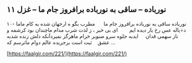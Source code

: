 ## نورباده – ساقی به نورباده برافروز جام ما – غزل ۱۱


۱۰- نورباده ساقی به نورباده برافروز جام ما      مطرب بگو ه ارجهان شده به کام ماما د÷یاله عس رخ یار دیده ایم        ای بی خبر ، ز لذت شرب مدام ماچندان بود کرشمه و ناز سهمی قدان     ایدبه جلوه سرو صنوبر خرام ماهرگز نمیردآنکه دلش زنده شدبه عشق    ثبت است برجریده عالم دوام ماترسم که &#8230;

[https://faalgir.com/221/](https://faalgir.com/221/) 